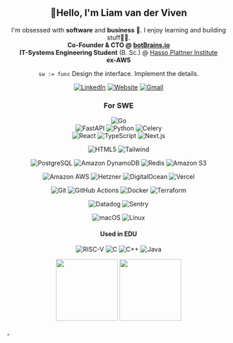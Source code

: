 <h2 align="center">👋Hello, I'm Liam van der Viven</h2>
<p align="center">
I'm obsessed with <strong>software</strong> and <strong>business</strong> 🚀. I enjoy learning and building stuff👨‍💻. <br>
<strong>Co-Founder & CTO @ <a href="https://botbrains.io">botBrains.io</a></strong> <br>
<strong>IT-Systems Engineering Student</strong> (B. Sc.) @ <a href="https://hpi.de">Hasso Plattner Institute</a> <br>
<strong>ex-AWS </strong>
</p>

<div align="center">
    <p>
        <code>sw := func</code>
    Design the interface. Implement the details.
    </p>

[![LinkedIn](https://img.shields.io/static/v1?style=for-the-badge&message=Liam%20van%20der%20Viven&color=0A66C2&logo=LinkedIn&logoColor=FFFFFF&label=)](https://www.linkedin.com/in/liamvdv/)
[![Website](https://img.shields.io/static/v1?style=for-the-badge&message=liamv.dev&color=1D439C&logo=Boeing&logoColor=FFFFFF&label=)](https://liamv.dev)
[![Gmail](https://img.shields.io/static/v1?style=for-the-badge&message=liam@vanderviven.com&color=EA4335&logo=Gmail&logoColor=FFFFFF&label=)](mailto:liam@vanderviven.com)

### For SWE
![Go](https://img.shields.io/static/v1?style=for-the-badge&message=Go&color=00ADD8&logo=Go&logoColor=FFFFFF&label=)  
![FastAPI](https://img.shields.io/static/v1?style=for-the-badge&message=FastAPI&color=37814A&logo=fastapi&logoColor=FFFFFF&label=)
![Python](https://img.shields.io/static/v1?style=for-the-badge&message=Python&color=3776AB&logo=Python&logoColor=FFFFFF&label=)
![Celery](https://img.shields.io/static/v1?style=for-the-badge&message=Celery&color=37814A&logo=Celery&logoColor=FFFFFF&label=)  
![React](https://img.shields.io/static/v1?style=for-the-badge&message=React&color=222222&logo=React&logoColor=61DAFB&label=)
![TypeScript](https://img.shields.io/static/v1?style=for-the-badge&message=TypeScript&color=3178C6&logo=TypeScript&logoColor=FFFFFF&label=)
![Next.js](https://img.shields.io/static/v1?style=for-the-badge&message=Next.js&color=000000&logo=Next.js&logoColor=FFFFFF&label=)


![HTML5](https://img.shields.io/static/v1?style=for-the-badge&message=HTML5&color=E34F26&logo=HTML5&logoColor=FFFFFF&label=)
![Tailwind](https://img.shields.io/static/v1?style=for-the-badge&message=Tailwind+CSS&color=222222&logo=Tailwind+CSS&logoColor=06B6D4&label=)

![PostgreSQL](https://img.shields.io/static/v1?style=for-the-badge&message=PostgreSQL&color=4169E1&logo=PostgreSQL&logoColor=FFFFFF&label=)
![Amazon DynamoDB](https://img.shields.io/static/v1?style=for-the-badge&message=Amazon+DynamoDB&color=4053D6&logo=Amazon+DynamoDB&logoColor=FFFFFF&label=)
![Redis](https://img.shields.io/static/v1?style=for-the-badge&message=Redis&color=DC382D&logo=Redis&logoColor=FFFFFF&label=)
![Amazon S3](https://img.shields.io/static/v1?style=for-the-badge&message=Amazon+S3&color=569A31&logo=Amazon+S3&logoColor=FFFFFF&label=)

![Amazon AWS](https://img.shields.io/static/v1?style=for-the-badge&message=Amazon+AWS&color=232F3E&logo=Amazon+AWS&logoColor=FFFFFF&label=)
![Hetzner](https://img.shields.io/static/v1?style=for-the-badge&message=Hetzner&color=D50C2D&logo=Hetzner&logoColor=FFFFFF&label=)
![DigitalOcean](https://img.shields.io/static/v1?style=for-the-badge&message=DigitalOcean&color=0080FF&logo=DigitalOcean&logoColor=FFFFFF&label=)
![Vercel](https://img.shields.io/static/v1?style=for-the-badge&message=Vercel&color=000000&logo=Vercel&logoColor=FFFFFF&label=)

![Git](https://img.shields.io/static/v1?style=for-the-badge&message=Git&color=F05032&logo=Git&logoColor=FFFFFF&label=)
![GitHub Actions](https://img.shields.io/static/v1?style=for-the-badge&message=GitHub+Actions&color=2088FF&logo=GitHub+Actions&logoColor=FFFFFF&label=)
![Docker](https://img.shields.io/static/v1?style=for-the-badge&message=Docker&color=2496ED&logo=Docker&logoColor=FFFFFF&label=)
![Terraform](https://img.shields.io/static/v1?style=for-the-badge&message=Terraform&color=844FBA&logo=Terraform&logoColor=FFFFFF&label=)

![Datadog](https://img.shields.io/static/v1?style=for-the-badge&message=Datadog&color=632CA6&logo=Datadog&logoColor=FFFFFF&label=)
![Sentry](https://img.shields.io/static/v1?style=for-the-badge&message=Sentry&color=362D59&logo=Sentry&logoColor=FFFFFF&label=)

![macOS](https://img.shields.io/static/v1?style=for-the-badge&message=macOS&color=000000&logo=macOS&logoColor=FFFFFF&label=)
![Linux](https://img.shields.io/static/v1?style=for-the-badge&message=Linux&color=222222&logo=Linux&logoColor=FCC624&label=)

#### Used in EDU
![RISC-V](https://img.shields.io/static/v1?style=for-the-badge&message=RISC-V&color=283272&logo=RISC-V&logoColor=FFFFFF&label=)
![C](https://img.shields.io/static/v1?style=for-the-badge&message=C&color=222222&logo=C&logoColor=A8B9CC&label=)
![C++](https://img.shields.io/static/v1?style=for-the-badge&message=C%2B%2B&color=00599C&logo=C%2B%2B&logoColor=FFFFFF&label=)
![Java](https://img.shields.io/badge/-Java-white?style=flat-square&logo=java&logoColor=red)

<img height="140em" src="https://github-readme-stats.vercel.app/api?username=liamvdv&count_private=true&show_icons=true&include_all_commits=true" />
<img height="140em" src="https://github-readme-stats.vercel.app/api/top-langs/?username=liamvdv&layout=compact" />
</div>

[.](https://raw.githubusercontent.com/progfay/shields-with-icon/master/README.md)
